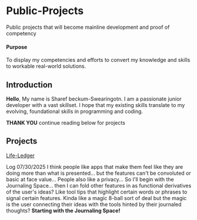 # Public-Projects
Public projects that will become mainline development and proof of competency

#### Purpose
To display my competencies and efforts to convert my knowledge and skills to workable real-world solutions.

## Introduction
<indent><strong>Hello</strong>,</indent>
My name is Sharef beckum-Swearingotn. I am a passionate junior developer with a vast skillset.
I hope that my existing skills translate to my evolving, foundational skills in programming and coding.

<p font-size="large"><strong>THANK YOU</strong>
<span font-size="small">continue reading below for projects</span></p>


## Projects

<a href="https://github.com/marqeeshrs/Public-Projects/tree/main/life-ledger" target="_blank">Life-Ledger</a>

Log 07/30/2025
I think people like apps that make them feel like they are doing more than what is presented...
but the features can't be convoluted or basic at face value... 
People also like a privacy... 
So I'll begin with the Journaling Space...
then I can fold other features in as functional derivatives of the user's ideas? 
Like tool tips that highlight certain words or phrases to signal certain features. 
Kinda like a magic 8-ball sort of deal but the magic is the 
user connecting their ideas with the tools hinted by their journaled thoughts?
<strong>Starting with the Journaling Space!</strong>


